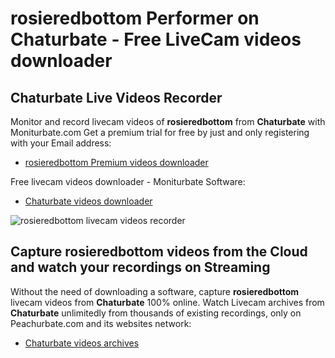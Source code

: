 # rosieredbottom Performer on Chaturbate - Free LiveCam videos downloader

## Chaturbate Live Videos Recorder

Monitor and record livecam videos of **rosieredbottom** from **Chaturbate** with Moniturbate.com
Get a premium trial for free by just and only registering with your Email address:
* [rosieredbottom Premium videos downloader](https://moniturbate.com/request-demo-licence-key.html)

Free livecam videos downloader - Moniturbate Software:
* [Chaturbate videos downloader](https://moniturbate.com/moniturbate-download-software.html)

![rosieredbottom livecam videos recorder](https://peachurnet.com/templates/moniturbate-software.png)


## Capture rosieredbottom videos from the Cloud and watch your recordings on Streaming

Without the need of downloading a software, capture **rosieredbottom** livecam videos from **Chaturbate** 100% online.
Watch Livecam archives from **Chaturbate** unlimitedly from thousands of existing recordings, only on Peachurbate.com and its websites network:
* [Chaturbate videos archives](https://peachurnet.com/)